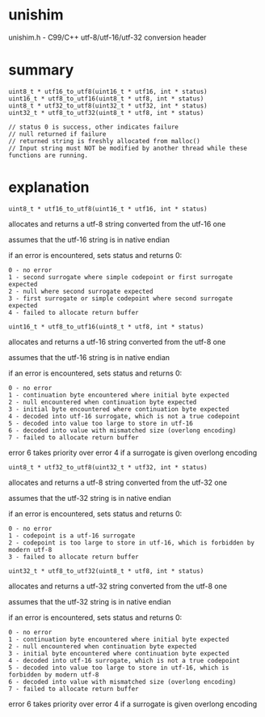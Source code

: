 # unishim
unishim.h - C99/C++ utf-8/utf-16/utf-32 conversion header

# summary

    uint8_t * utf16_to_utf8(uint16_t * utf16, int * status)
    uint16_t * utf8_to_utf16(uint8_t * utf8, int * status)
    uint8_t * utf32_to_utf8(uint32_t * utf32, int * status)
    uint32_t * utf8_to_utf32(uint8_t * utf8, int * status)

    // status 0 is success, other indicates failure
    // null returned if failure
    // returned string is freshly allocated from malloc()
    // Input string must NOT be modified by another thread while these functions are running.

# explanation

    uint8_t * utf16_to_utf8(uint16_t * utf16, int * status)

allocates and returns a utf-8 string converted from the utf-16 one

assumes that the utf-16 string is in native endian

if an error is encountered, sets status and returns 0:

```
0 - no error
1 - second surrogate where simple codepoint or first surrogate expected
2 - null where second surrogate expected
3 - first surrogate or simple codepoint where second surrogate expected
4 - failed to allocate return buffer
```

```
uint16_t * utf8_to_utf16(uint8_t * utf8, int * status)
```

allocates and returns a utf-16 string converted from the utf-8 one

assumes that the utf-16 string is in native endian

if an error is encountered, sets status and returns 0:

    0 - no error
    1 - continuation byte encountered where initial byte expected
    2 - null encountered when continuation byte expected
    3 - initial byte encountered where continuation byte expected
    4 - decoded into utf-16 surrogate, which is not a true codepoint
    5 - decoded into value too large to store in utf-16
    6 - decoded into value with mismatched size (overlong encoding)
    7 - failed to allocate return buffer

error 6 takes priority over error 4 if a surrogate is given overlong encoding

    uint8_t * utf32_to_utf8(uint32_t * utf32, int * status)

allocates and returns a utf-8 string converted from the utf-32 one

assumes that the utf-32 string is in native endian

if an error is encountered, sets status and returns 0:

```
0 - no error
1 - codepoint is a utf-16 surrogate
2 - codepoint is too large to store in utf-16, which is forbidden by modern utf-8
3 - failed to allocate return buffer
```

```
uint32_t * utf8_to_utf32(uint8_t * utf8, int * status)
```

allocates and returns a utf-32 string converted from the utf-8 one

assumes that the utf-32 string is in native endian

if an error is encountered, sets status and returns 0:

    0 - no error
    1 - continuation byte encountered where initial byte expected
    2 - null encountered when continuation byte expected
    3 - initial byte encountered where continuation byte expected
    4 - decoded into utf-16 surrogate, which is not a true codepoint
    5 - decoded into value too large to store in utf-16, which is forbidden by modern utf-8
    6 - decoded into value with mismatched size (overlong encoding)
    7 - failed to allocate return buffer

error 6 takes priority over error 4 if a surrogate is given overlong encoding

